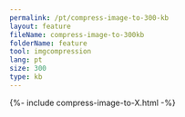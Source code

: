 ```yaml
---
permalink: /pt/compress-image-to-300-kb
layout: feature
fileName: compress-image-to-300kb
folderName: feature
tool: imgcompression
lang: pt
size: 300
type: kb
---
```


{%- include compress-image-to-X.html -%}
